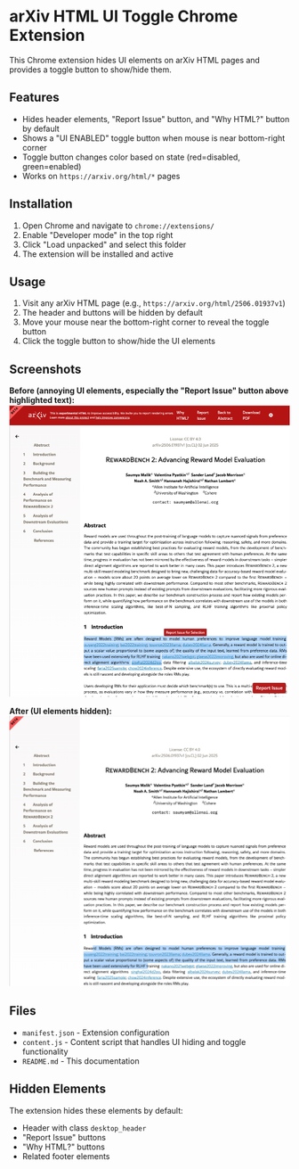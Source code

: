 # arXiv HTML UI Toggle Chrome Extension

This Chrome extension hides UI elements on arXiv HTML pages and provides a toggle button to show/hide them.

## Features

- Hides header elements, "Report Issue" button, and "Why HTML?" button by default
- Shows a "UI ENABLED" toggle button when mouse is near bottom-right corner
- Toggle button changes color based on state (red=disabled, green=enabled)
- Works on `https://arxiv.org/html/*` pages

## Installation

1. Open Chrome and navigate to `chrome://extensions/`
2. Enable "Developer mode" in the top right
3. Click "Load unpacked" and select this folder
4. The extension will be installed and active

## Usage

1. Visit any arXiv HTML page (e.g., `https://arxiv.org/html/2506.01937v1`)
2. The header and buttons will be hidden by default
3. Move your mouse near the bottom-right corner to reveal the toggle button
4. Click the toggle button to show/hide the UI elements

## Screenshots

**Before (annoying UI elements, especially the "Report Issue" button above highlighted text):**
<img src="screenshots/befoe.png" alt="Before" width="600">

**After (UI elements hidden):**
<img src="screenshots/after.png" alt="After" width="600">

## Files

- `manifest.json` - Extension configuration
- `content.js` - Content script that handles UI hiding and toggle functionality
- `README.md` - This documentation

## Hidden Elements

The extension hides these elements by default:
- Header with class `desktop_header`
- "Report Issue" buttons
- "Why HTML?" buttons
- Related footer elements